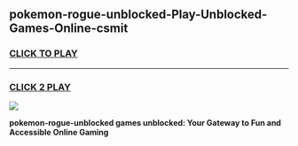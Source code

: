 
## pokemon-rogue-unblocked-Play-Unblocked-Games-Online-csmit
<h3>
<a href="https://premium76.site?title=pokemon-rogue-unblocked&ref=25A">CLICK TO PLAY</a></h3>
<hr>

<h3>
<a href="https://premium76.site?title=pokemon-rogue-unblocked&ref=25A">CLICK 2 PLAY</a>
  
</h3>

<a href="https://premium76.site?title=pokemon-rogue-unblocked&ref=25A"><img src="https://clearcache.store/games.png"></a>


**pokemon-rogue-unblocked games unblocked: Your Gateway to Fun and Accessible Online Gaming**
